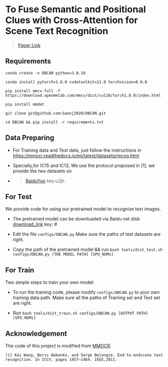 # To Fuse Semantic and Positional Clues with Cross-Attention for Scene Text Recognition

> [Paper Link](#)


## Requirements
```
conda create -n DBCAN python=3.8.10

conda install pytorch=1.8.0 cudatoolkit=11.0 torchvision=0.9.0

pip install mmcv-full -f https://download.openmmlab.com/mmcv/dist/cu110/torch1.8.0/index.html

pip install mmdet

git clone git@github.com:Gaoxj2020/DBCAN.git

cd DBCAN && pip install -r requirements.txt
```
## Data Preparing

- For Training data and Test data, just follow the instructions in https://mmocr.readthedocs.io/en/latest/datasets/recog.html

- Specially,for IC15 and IC13, We use the protocol proposed in [1], we provide the two datasets on 

- > [BaiduYun](https://pan.baidu.com/s/1eUjlnX7wf1sQG8NYGaMNzA) key:u2jh


## For Test

We provide code for using our pretrained model to recognize text images.

- The pretrained model can be downloaded via Baidu net disk: [download_link](#) key: #

- Edit the file ```configs/DBCAN.py``` Make sure the paths of test datasets are right.

- Copy the path of the pretrained model && run
```bash tools/dist_test.sh configs/DBCAN.py [THE MODEL PATH] [GPU_NUMs]```

## For Train
Two simple steps to train your own model:

- To run the training code, please modify  ```configs/DBCAN.py``` to your own training data path. Make sure all the paths of Training set and Test set are right. 

- Run  ```bash tools/dist_train.sh configs/DBCAN.py [OUTPUT PATH] [GPU_NUMs]  ```


## Acknowledgement
The code of this project is modified from [MMOCR](https://github.com/open-mmlab/mmocr).


```[1] Kai Wang, Boris Babenko, and Serge Belongie. End-to-endscene text recognition. In ICCV, pages 1457–1464. IEEE,2011.```
